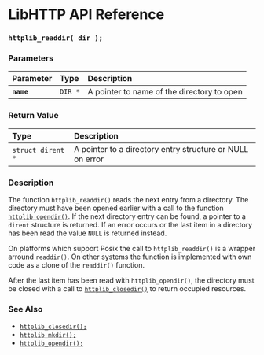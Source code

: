 # LibHTTP API Reference

### `httplib_readdir( dir );`

### Parameters

| Parameter | Type | Description |
| :--- | :--- | :--- |
|**`name`**|`DIR *`| A pointer to name of the directory to open |

### Return Value

| Type | Description |
| :--- | :--- |
|`struct dirent *`|A pointer to a directory entry structure or NULL on error|

### Description

The function `httplib_readdir()` reads the next entry from a directory. The directory must have been opened earlier with a call to the function [`httplib_opendir()`](httplib_opendir.md). If the next directory entry can be found, a pointer to a `dirent` structure is returned. If an error occurs or the last item in a directory has been read the value `NULL` is returned instead.

On platforms which support Posix the call to `httplib_readdir()` is a wrapper arround `readdir()`. On other systems the function is implemented with own code as a clone of the `readdir()` function.

After the last item has been read with `httplib_opendir()`, the directory must be closed with a call to [`httplib_closedir()`](httplib_closedir.md) to return occupied resources.

### See Also

* [`httplib_closedir();`](httplib_closedir.md)
* [`httplib_mkdir();`](httplib_mkdir.md)
* [`httplib_opendir();`](httplib_opendir.md)
